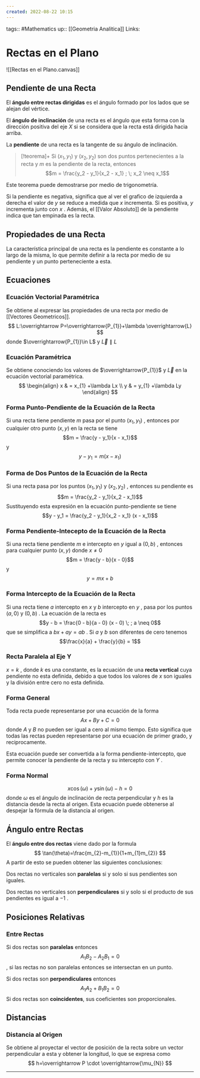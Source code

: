 ```yaml
---
created: 2022-08-22 10:15
---
```

tags:: #Mathematics 
up:: [[Geometria Analitica]]
Links: 
# Rectas en el Plano
![[Rectas en el Plano.canvas]]
## Pendiente de una Recta
El **ángulo entre rectas dirigidas** es el ángulo formado por los lados que se alejan del vértice.

El **ángulo de inclinación** de una recta es el ángulo que esta forma con la dirección positiva del eje $X$ si se considera que la recta está dirigida hacia arriba.

La **pendiente** de una recta es la tangente de su ángulo de inclinación.

> [!teorema]+
> Si $(x_1, y_1)$ y $(x_2, y_2)$ son dos puntos pertenecientes a la recta y $m$ es la pendiente de la recta, entonces $$m = \frac{y_2 - y_1}{x_2 - x_1} ; \; x_2 \neq x_1$$

Este teorema puede demostrarse por medio de trigonometría.

Si la pendiente es negativa, significa que al ver el grafico de izquierda a derecha el valor de $y$ se reduce a medida que $x$ incrementa. Si es positiva, $y$ incrementa junto con $x$ . Además, el [[Valor Absoluto]] de la pendiente indica que tan empinada es la recta.

## Propiedades de una Recta
La característica principal de una recta es la pendiente es constante a lo largo de la misma, lo que permite definir a la recta por medio de su pendiente y un punto perteneciente a esta.

## Ecuaciones
### Ecuación Vectorial Paramétrica
Se obtiene al expresar las propiedades de una recta por medio de [[Vectores Geometricos]]. $$
L:\overrightarrow P=\overrightarrow{P_{1}}+\lambda \overrightarrow{L}
$$
donde $\overrightarrow{P_{1}}\in L$ y $\overrightarrow{L}\parallel L$

### Ecuación Paramétrica
Se obtiene conociendo los valores de $\overrightarrow{P_{1}}$ y $\overrightarrow{L}$ en la ecuación vectorial paramétrica. $$
\begin{align}
x & =  x_{1}  +\lambda   Lx \\
y & =  y_{1}  +\lambda Ly
\end{align}
$$

### Forma Punto-Pendiente de la Ecuación de la Recta
Si una recta tiene pendiente $m$ pasa por el punto $(x_1, y_1)$ , entonces por cualquier otro punto $(x,y)$ en la recta se tiene $$m = \frac{y - y_1}{x - x_1}$$ y $$y - y_1 = m(x - x_1)$$
### Forma de Dos Puntos de la Ecuación de la Recta
Si una recta pasa por los puntos $(x_1, y_1)$ y $(x_2, y_2)$ , entonces su pendiente es  $$m = \frac{y_2 - y_1}{x_2 - x_1}$$
Sustituyendo esta expresión en la ecuación punto-pendiente se tiene $$y - y_1 = \frac{y_2 - y_1}{x_2 - x_1} (x - x_1)$$
### Forma Pendiente-Intecepto de la Ecuación de la Recta
Si una recta tiene pendiente $m$ e intercepto en $y$ igual a $(0, b)$ , entonces  para cualquier punto $(x,y)$ donde $x \neq 0$ $$m = \frac{y - b}{x - 0}$$ y $$y = mx + b$$

### Forma Intercepto de la Ecuación de la Recta
Si una recta tiene $a$ intercepto en $x$ y $b$ intercepto en $y$ , pasa por los puntos $(a,0$) y $(0, b)$ . La ecuación de la recta es $$y - b = \frac{0 - b}{a - 0} (x - 0) \; ; a \neq 0$$
que se simplifica a $bx + ay = ab$ . Si $a$ y $b$ son diferentes de cero tenemos $$\frac{x}{a} + \frac{y}{b} = 1$$
### Recta Paralela al Eje Y
$x=k$ , donde $k$ es una constante, es la ecuación de una **recta vertical** cuya pendiente no esta definida, debido a que todos los valores de $x$ son iguales y la división entre cero no esta definida. 

### Forma General
Toda recta puede representarse por una ecuación de la forma $$
Ax+By+C=0
$$ donde $A$ y $B$ no pueden ser igual a cero al mismo tiempo. Esto significa que todas las rectas pueden representarse por una ecuación de primer grado, y reciprocamente.

Esta ecuación puede ser convertida a la forma pendiente-intercepto, que permite conocer la pendiente de la recta y su intercepto con $Y$ .

### Forma Normal
$$
x\cos(\omega)+y\sin(\omega)-h=0
$$
donde $\omega$ es el ángulo de inclinación de recta perpendicular y $h$ es la distancia desde la recta al origen. Esta ecuación puede obtenerse al despejar la fórmula de la distancia al origen.

## Ángulo entre Rectas
El **ángulo entre dos rectas** viene dado por la formula $$
\tan(\theta)=\frac{m_{2}-m_{1}}{1+m_{1}m_{2}}
$$
A partir de esto se pueden obtener las siguientes conclusiones:

Dos rectas no verticales son **paralelas** si y solo si sus pendientes son iguales.

Dos rectas no verticales son **perpendiculares** si y solo si el producto de sus pendientes es igual a $-1$ .

## Posiciones Relativas
### Entre Rectas
Si dos rectas son **paralelas** entonces $$A_{1}B_{2}-A_{2}B_{1}=0$$, si las rectas no son paralelas entonces se intersectan en un punto.

Si dos rectas son **perpendiculares** entonces $$
A_{1}A_{2}+B_{1}B_{2}=0
$$
Si dos rectas son **coincidentes**, sus coeficientes son proporcionales.

## Distancias
### Distancia al Origen
Se obtiene al proyectar el vector de posición de la recta sobre un vector perpendicular a esta y obtener la longitud, lo que se expresa como $$
h=\overrightarrow P \cdot \overrightarrow{\mu_{N}}
$$
___
